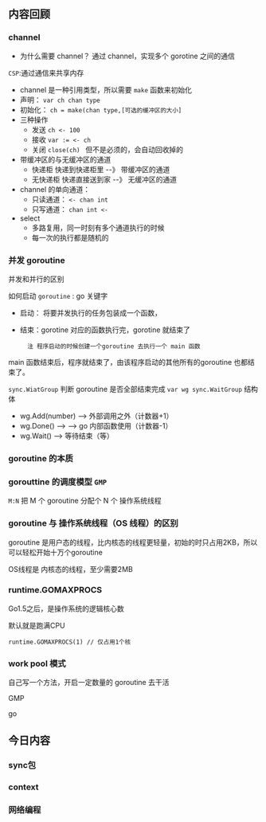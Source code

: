 ## 内容回顾

### channel
* 为什么需要 channel？
通过 channel，实现多个 gorotine 之间的通信

`CSP`:通过通信来共享内存   

* channel 是一种引用类型，所以需要 `make`  函数来初始化
* 声明： `var ch chan type`
* 初始化： `ch = make(chan type,[可选的缓冲区的大小]`
* 三种操作
    * 发送 `ch <- 100`
    * 接收 `var := <- ch`
    * 关闭 `close(ch) ` 但不是必须的，会自动回收掉的
* 带缓冲区的与无缓冲区的通道
    * 快递柜 快递到快递柜里 --》 带缓冲区的通道
    * 无快递柜 快递直接送到家 --》 无缓冲区的通道
* channel 的单向通道：
    * 只读通道： `<- chan int`
    * 只写通道： `chan int <-`
 * select
    * 多路复用，同一时刻有多个通道执行的时候
    * 每一次的执行都是随机的
### 并发 goroutine
并发和并行的区别

如何启动 `goroutine` : go 关键字

* 启动： 将要并发执行的任务包装成一个函数，

* 结束：gorotine 对应的函数执行完，gorotine 就结束了

        注 程序启动的时候创建一个goroutine 去执行一个 main 函数
      
main 函数结束后，程序就结束了，由该程序启动的其他所有的goroutine 也都结束了。

`sync.WiatGroup` 判断 goroutine 是否全部结束完成
 `var wg sync.WaitGroup` 结构体
* wg.Add(number) --> 外部调用之外（计数器+1）
* wg.Done() --> --> go 内部函数使用（计数器-1）
* wg.Wait() --> 等待结束（等）

### goroutine 的本质

### gorouttine 的调度模型 `GMP`

`M:N` 把 M 个 goroutine 分配个 N 个 操作系统线程

### goroutine 与 操作系统线程（OS 线程）的区别
goroutine 是用户态的线程，比内核态的线程更轻量，初始的时只占用2KB，所以可以轻松开始十万个goroutine

OS线程是 内核态的线程，至少需要2MB

### runtime.GOMAXPROCS 

Go1.5之后，是操作系统的逻辑核心数

默认就是跑满CPU

```
runtime.GOMAXPROCS(1) // 仅占用1个核
```

### work pool 模式
自己写一个方法，开启一定数量的 goroutine 去干活


GMP

go


### 

## 今日内容



### sync包

### context

### 网络编程